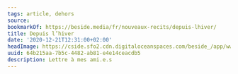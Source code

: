 ```yaml
---
tags: article, dehors
source:
bookmarkOf: https://beside.media/fr/nouveaux-recits/depuis-lhiver/
title: Depuis l’hiver
date: '2020-12-21T12:31:00+02:00'
headImage: https://cside.sfo2.cdn.digitaloceanspaces.com/beside_/app/www/2020/12/thumbnail-01-BESIDE_Nouveaux-recits_ecoanxiete-1.png
uuid: 64b215aa-7b5c-4482-ab81-e4e14ceacdb5
description: Lettre à mes ami.e.s
---
```


